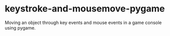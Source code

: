 # keystroke-and-mousemove-pygame
Moving an object through key events and mouse events in a game console using pygame.
